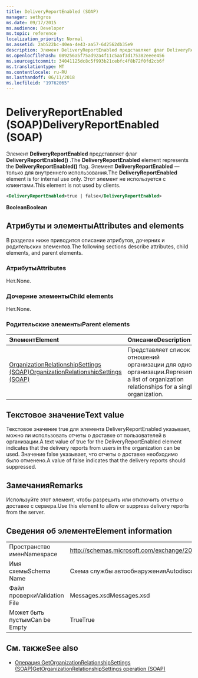 ```yaml
---
title: DeliveryReportEnabled (SOAP)
manager: sethgros
ms.date: 09/17/2015
ms.audience: Developer
ms.topic: reference
localization_priority: Normal
ms.assetid: 2ab522bc-40ea-4e43-aa57-6d2562db35e9
description: Элемент DeliveryReportEnabled представляет флаг DeliveryReportEnabled(). Элемент DeliveryReportEnabled — только для внутреннего использования. Этот элемент не используется с клиентами.
ms.openlocfilehash: 089256a5f75ad92a4f11c5aaf3d175382eeee456
ms.sourcegitcommit: 34041125dc8c5f993b21cebfc4f8b72f0fd2cb6f
ms.translationtype: MT
ms.contentlocale: ru-RU
ms.lasthandoff: 06/11/2018
ms.locfileid: "19762065"
---
```

# <a name="deliveryreportenabled-soap"></a><span data-ttu-id="a967b-105">DeliveryReportEnabled (SOAP)</span><span class="sxs-lookup"><span data-stu-id="a967b-105">DeliveryReportEnabled (SOAP)</span></span>

<span data-ttu-id="a967b-106">Элемент **DeliveryReportEnabled** представляет флаг **DeliveryReportEnabled()** .</span><span class="sxs-lookup"><span data-stu-id="a967b-106">The **DeliveryReportEnabled** element represents the **DeliveryReportEnabled()** flag.</span></span> <span data-ttu-id="a967b-107">Элемент **DeliveryReportEnabled** — только для внутреннего использования.</span><span class="sxs-lookup"><span data-stu-id="a967b-107">The **DeliveryReportEnabled** element is for internal use only.</span></span> <span data-ttu-id="a967b-108">Этот элемент не используется с клиентами.</span><span class="sxs-lookup"><span data-stu-id="a967b-108">This element is not used by clients.</span></span> 
  
```XML
<DeliveryReportEnabled>true | false</DeliveryReportEnabled>
```

 <span data-ttu-id="a967b-109">**Boolean**</span><span class="sxs-lookup"><span data-stu-id="a967b-109">**Boolean**</span></span>
## <a name="attributes-and-elements"></a><span data-ttu-id="a967b-110">Атрибуты и элементы</span><span class="sxs-lookup"><span data-stu-id="a967b-110">Attributes and elements</span></span>

<span data-ttu-id="a967b-111">В разделах ниже приводится описание атрибутов, дочерних и родительских элементов.</span><span class="sxs-lookup"><span data-stu-id="a967b-111">The following sections describe attributes, child elements, and parent elements.</span></span>
  
### <a name="attributes"></a><span data-ttu-id="a967b-112">Атрибуты</span><span class="sxs-lookup"><span data-stu-id="a967b-112">Attributes</span></span>

<span data-ttu-id="a967b-113">Нет.</span><span class="sxs-lookup"><span data-stu-id="a967b-113">None.</span></span>
  
### <a name="child-elements"></a><span data-ttu-id="a967b-114">Дочерние элементы</span><span class="sxs-lookup"><span data-stu-id="a967b-114">Child elements</span></span>

<span data-ttu-id="a967b-115">Нет.</span><span class="sxs-lookup"><span data-stu-id="a967b-115">None.</span></span>
  
### <a name="parent-elements"></a><span data-ttu-id="a967b-116">Родительские элементы</span><span class="sxs-lookup"><span data-stu-id="a967b-116">Parent elements</span></span>

|<span data-ttu-id="a967b-117">**Элемент**</span><span class="sxs-lookup"><span data-stu-id="a967b-117">**Element**</span></span>|<span data-ttu-id="a967b-118">**Описание**</span><span class="sxs-lookup"><span data-stu-id="a967b-118">**Description**</span></span>|
|:-----|:-----|
|[<span data-ttu-id="a967b-119">OrganizationRelationshipSettings (SOAP)</span><span class="sxs-lookup"><span data-stu-id="a967b-119">OrganizationRelationshipSettings (SOAP)</span></span>](organizationrelationshipsettings-soap.md) <br/> |<span data-ttu-id="a967b-120">Представляет список отношений организации для одной организации.</span><span class="sxs-lookup"><span data-stu-id="a967b-120">Represents a list of organization relationships for a single organization.</span></span>  <br/> |
   
## <a name="text-value"></a><span data-ttu-id="a967b-121">Текстовое значение</span><span class="sxs-lookup"><span data-stu-id="a967b-121">Text value</span></span>

<span data-ttu-id="a967b-122">Текстовое значение true для элемента DeliveryReportEnabled указывает, можно ли использовать отчеты о доставке от пользователей в организации.</span><span class="sxs-lookup"><span data-stu-id="a967b-122">A text value of true for the DeliveryReportEnabled element indicates that the delivery reports from users in the organization can be used.</span></span> <span data-ttu-id="a967b-123">Значение false указывает, что отчеты о доставке необходимо было отменено.</span><span class="sxs-lookup"><span data-stu-id="a967b-123">A value of false indicates that the delivery reports should suppressed.</span></span>
  
## <a name="remarks"></a><span data-ttu-id="a967b-124">Замечания</span><span class="sxs-lookup"><span data-stu-id="a967b-124">Remarks</span></span>

<span data-ttu-id="a967b-125">Используйте этот элемент, чтобы разрешить или отключить отчеты о доставке с сервера.</span><span class="sxs-lookup"><span data-stu-id="a967b-125">Use this element to allow or suppress delivery reports from the server.</span></span>
  
## <a name="element-information"></a><span data-ttu-id="a967b-126">Сведения об элементе</span><span class="sxs-lookup"><span data-stu-id="a967b-126">Element information</span></span>

|||
|:-----|:-----|
|<span data-ttu-id="a967b-127">Пространство имен</span><span class="sxs-lookup"><span data-stu-id="a967b-127">Namespace</span></span>  <br/> |http://schemas.microsoft.com/exchange/2010/Autodiscover  <br/> |
|<span data-ttu-id="a967b-128">Имя схемы</span><span class="sxs-lookup"><span data-stu-id="a967b-128">Schema Name</span></span>  <br/> |<span data-ttu-id="a967b-129">Схема службы автообнаружения</span><span class="sxs-lookup"><span data-stu-id="a967b-129">Autodiscover schema</span></span>  <br/> |
|<span data-ttu-id="a967b-130">Файл проверки</span><span class="sxs-lookup"><span data-stu-id="a967b-130">Validation File</span></span>  <br/> |<span data-ttu-id="a967b-131">Messages.xsd</span><span class="sxs-lookup"><span data-stu-id="a967b-131">Messages.xsd</span></span>  <br/> |
|<span data-ttu-id="a967b-132">Может быть пустым</span><span class="sxs-lookup"><span data-stu-id="a967b-132">Can be Empty</span></span>  <br/> |<span data-ttu-id="a967b-133">True</span><span class="sxs-lookup"><span data-stu-id="a967b-133">True</span></span>  <br/> |
   
## <a name="see-also"></a><span data-ttu-id="a967b-134">См. также</span><span class="sxs-lookup"><span data-stu-id="a967b-134">See also</span></span>

- [<span data-ttu-id="a967b-135">Операция GetOrganizationRelationshipSettings (SOAP)</span><span class="sxs-lookup"><span data-stu-id="a967b-135">GetOrganizationRelationshipSettings operation (SOAP)</span></span>](getorganizationrelationshipsettings-operation-soap.md)

